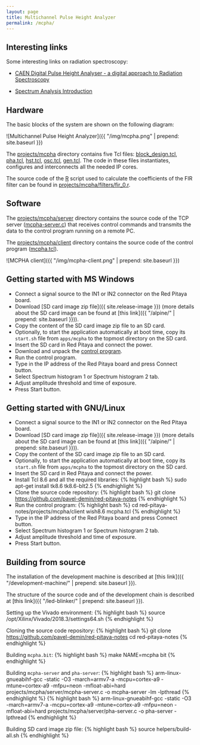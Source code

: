 ```yaml
---
layout: page
title: Multichannel Pulse Height Analyzer
permalink: /mcpha/
---
```


Interesting links
-----

Some interesting links on radiation spectroscopy:

 - [CAEN Digital Pulse Height Analyser - a digital approach to
Radiation Spectroscopy](https://www.caen.it/documents/News/32/AN2508_Digital_Pulse_Height_Analyser.pdf)

 - [Spectrum Analysis Introduction](http://www.canberra.com/literature/fundamental-principles/pdf/Spectrum-Analysis.pdf)

Hardware
-----

The basic blocks of the system are shown on the following diagram:

![Multichannel Pulse Height Analyzer]({{ "/img/mcpha.png" | prepend: site.baseurl }})

The [projects/mcpha](https://github.com/pavel-demin/red-pitaya-notes/tree/master/projects/mcpha) directory contains five Tcl files: [block_design.tcl](https://github.com/pavel-demin/red-pitaya-notes/blob/master/projects/mcpha/block_design.tcl), [pha.tcl](https://github.com/pavel-demin/red-pitaya-notes/blob/master/projects/mcpha/pha.tcl), [hst.tcl](https://github.com/pavel-demin/red-pitaya-notes/blob/master/projects/mcpha/hst.tcl), [osc.tcl](https://github.com/pavel-demin/red-pitaya-notes/blob/master/projects/mcpha/osc.tcl), [gen.tcl](https://github.com/pavel-demin/red-pitaya-notes/blob/master/projects/mcpha/gen.tcl). The code in these files instantiates, configures and interconnects all the needed IP cores.

The source code of the [R](http://www.r-project.org) script used to calculate the coefficients of the FIR filter can be found in [projects/mcpha/filters/fir_0.r](https://github.com/pavel-demin/red-pitaya-notes/blob/master/projects/mcpha/filters/fir_0.r).

Software
-----

The [projects/mcpha/server](https://github.com/pavel-demin/red-pitaya-notes/tree/master/projects/mcpha/server) directory contains the source code of the TCP server ([mcpha-server.c](https://github.com/pavel-demin/red-pitaya-notes/blob/master/projects/mcpha/server/mcpha-server.c)) that receives control commands and transmits the data to the control program running on a remote PC.

The [projects/mcpha/client](https://github.com/pavel-demin/red-pitaya-notes/tree/master/projects/mcpha/client) directory contains the source code of the control program ([mcpha.tcl](https://github.com/pavel-demin/red-pitaya-notes/blob/master/projects/mcpha/client/mcpha.tcl)).

![MCPHA client]({{ "/img/mcpha-client.png" | prepend: site.baseurl }})

Getting started with MS Windows
-----

 - Connect a signal source to the IN1 or IN2 connector on the Red Pitaya board.
 - Download [SD card image zip file]({{ site.release-image }}) (more details about the SD card image can be found at [this link]({{ "/alpine/" | prepend: site.baseurl }})).
 - Copy the content of the SD card image zip file to an SD card.
 - Optionally, to start the application automatically at boot time, copy its `start.sh` file from `apps/mcpha` to the topmost directory on the SD card.
 - Insert the SD card in Red Pitaya and connect the power.
 - Download and unpack the [control program](https://github.com/pavel-demin/red-pitaya-notes/releases/download/20190215/mcpha-win32-20190215.zip).
 - Run the control program.
 - Type in the IP address of the Red Pitaya board and press Connect button.
 - Select Spectrum histogram 1 or Spectrum histogram 2 tab.
 - Adjust amplitude threshold and time of exposure.
 - Press Start button.

Getting started with GNU/Linux
-----

 - Connect a signal source to the IN1 or IN2 connector on the Red Pitaya board.
 - Download [SD card image zip file]({{ site.release-image }}) (more details about the SD card image can be found at [this link]({{ "/alpine/" | prepend: site.baseurl }})).
 - Copy the content of the SD card image zip file to an SD card.
 - Optionally, to start the application automatically at boot time, copy its `start.sh` file from `apps/mcpha` to the topmost directory on the SD card.
 - Insert the SD card in Red Pitaya and connect the power.
 - Install Tcl 8.6 and all the required libraries:
{% highlight bash %}
sudo apt-get install tk8.6 tk8.6-blt2.5
{% endhighlight %}
 - Clone the source code repository:
{% highlight bash %}
git clone https://github.com/pavel-demin/red-pitaya-notes
{% endhighlight %}
 - Run the control program:
{% highlight bash %}
cd red-pitaya-notes/projects/mcpha/client
wish8.6 mcpha.tcl
{% endhighlight %}
 - Type in the IP address of the Red Pitaya board and press Connect button.
 - Select Spectrum histogram 1 or Spectrum histogram 2 tab.
 - Adjust amplitude threshold and time of exposure.
 - Press Start button.

Building from source
-----

The installation of the development machine is described at [this link]({{ "/development-machine/" | prepend: site.baseurl }}).

The structure of the source code and of the development chain is described at [this link]({{ "/led-blinker/" | prepend: site.baseurl }}).

Setting up the Vivado environment:
{% highlight bash %}
source /opt/Xilinx/Vivado/2018.3/settings64.sh
{% endhighlight %}

Cloning the source code repository:
{% highlight bash %}
git clone https://github.com/pavel-demin/red-pitaya-notes
cd red-pitaya-notes
{% endhighlight %}

Building `mcpha.bit`:
{% highlight bash %}
make NAME=mcpha bit
{% endhighlight %}

Building `mcpha-server` and `pha-server`:
{% highlight bash %}
arm-linux-gnueabihf-gcc -static -O3 -march=armv7-a -mcpu=cortex-a9 -mtune=cortex-a9 -mfpu=neon -mfloat-abi=hard projects/mcpha/server/mcpha-server.c -o mcpha-server -lm -lpthread
{% endhighlight %}
{% highlight bash %}
arm-linux-gnueabihf-gcc -static -O3 -march=armv7-a -mcpu=cortex-a9 -mtune=cortex-a9 -mfpu=neon -mfloat-abi=hard projects/mcpha/server/pha-server.c -o pha-server -lpthread
{% endhighlight %}

Building SD card image zip file:
{% highlight bash %}
source helpers/build-all.sh
{% endhighlight %}
